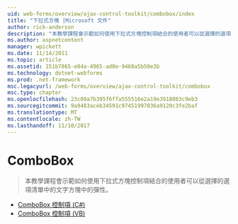 ```yaml
---
uid: web-forms/overview/ajax-control-toolkit/combobox/index
title: "下拉式方塊 |Microsoft 文件"
author: rick-anderson
description: "本教學課程會示範如何使用下拉式方塊控制項結合的使用者可以從選擇的選項清單中的文字方塊中的彈性。"
ms.author: aspnetcontent
manager: wpickett
ms.date: 11/14/2011
ms.topic: article
ms.assetid: 151b7865-e84a-4965-ad0e-9468a5b50e3b
ms.technology: dotnet-webforms
ms.prod: .net-framework
msc.legacyurl: /web-forms/overview/ajax-control-toolkit/combobox
msc.type: chapter
ms.openlocfilehash: 23c09a7b395f6ffa555516e2a19e3918083c9eb3
ms.sourcegitcommit: 9a9483aceb34591c97451997036a9120c3fe2baf
ms.translationtype: MT
ms.contentlocale: zh-TW
ms.lasthandoff: 11/10/2017
---
```

<a name="combobox"></a>ComboBox
====================
> 本教學課程會示範如何使用下拉式方塊控制項結合的使用者可以從選擇的選項清單中的文字方塊中的彈性。


- [ComboBox 控制項 (C#)](how-do-i-use-the-combobox-control-cs.md)
- [ComboBox 控制項 (VB)](how-do-i-use-the-combobox-control-vb.md)
